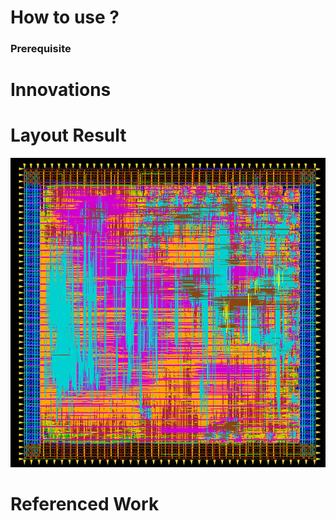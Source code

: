 
# How to use ?
### Prerequisite

# Innovations

# Layout Result
![plot](./img/layout_result.png)

# Referenced Work


